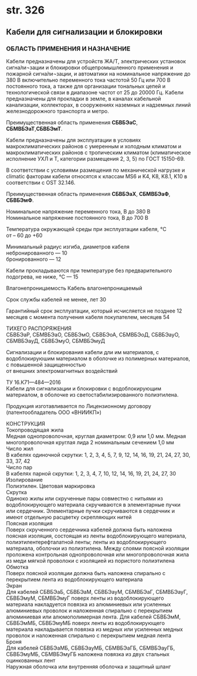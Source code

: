 # str. 326  
## Кабели для сигнализации и блокировки  

### ОБЛАСТЬ ПРИМЕНЕНИЯ И НАЗНАЧЕНИЕ

Кабели предназначены для устройств ЖА/Т, электрических установок сигна́ли¬зации и блокировки общепромышленного применения и пожарной сигна́ли¬зации, и автоматики на номинальное напряжение до 380 В включительно переменного тока частотой 50 Гц или 700 В постоянного тока, а также для организации тональных цепей и технологической связи в диапазоне частот от 25 до 20000 Гц. Кабели предназначены для прокладки в земле, в каналах кабельной канализации, коллекторах, в сооружениях наземных и надземных линий железнодорожного транспорта и метро.

Преимущественная область применения **СБВБЭаС**, **СБМВБЭаТ**,**СБВБЭмТ**.

Кабели предназначены для эксплуатации в условиях макроклиматических районов с умеренным и холодным климатом и макроклиматических районов с тропическим климатом (климатическое исполнение УХЛ и Т, категории размещения 2, 3, 5) по ГОСТ 15150-69.

В соответствии с условиями размещения по механической нагрузке и climatic факторам кабели относятся к классам MS6 и K4, K8, K8.1, K10 в соответствии с OST 32.146.

Преимущественная область применения **СБВБЭаХ**, **СБМВБЭаФ**, **СБВБЭмФ**.

Номинальное напряжение переменного тока, В до 380 В  
Номинальное напряжение постоянного тока, В до 700 В  

Температура окружающей среды при эксплуатации кабеля, °C  
от – 60 до +60  

Минимальный радиус изгиба, диаметров кабеля  
небронированного — 10  
бронированного — 12  

Кабели прокладываются при температуре без предварительного подогрева, не ниже, °C — 15  

Влагонепроницаемость Кабель влагонепроницаемый  

Срок службы кабелей не менее, лет 30  

Гарантийный срок эксплуатации, который исчисляется не позднее 12 месяцев с момента получения кабеля покупателем, месяцев 54  

ТИХЕГО РАСПОРЯЖЕНИЯ  
СБВБЭаР, СБМВБЭаО, СБВБЭмО, СБВБЭоА, СБМВБЭоД, СБВБЭауО, СБМВБЭауД, СБВБЭмуО, СБМВБЭмуД  

Сигнализации и блокирования кабели дли им материалов, с водоблокируюшим 
материалом в оболочке из полимерных материалов, с повышенной защищенностью  
от внешних электромагнитных воздействий  

ТУ 16.К71—484—2016  
Кабели для сигнализации и блокировки с водоблокирующим материалом, в оболочке из светостабилизированного полиэтилена. 

Продукция изготавливается по Лицензионному договору (патентообладатель ООО «ВНИИКП»)

КОНСТРУКЦИЯ  
Токопроводящая жила  
Медная однопроволочная, круглая диаметром: 0,9 или 1,0 мм. Медная многопроволочная круглая лида 2 номинальным сечением 1,0 мм  
Число жил  
В кабелях одиночной скрутки: 1, 2, 3, 4, 5, 7, 9, 12, 14, 16, 19, 21, 24, 27, 30, 33, 37, 42  
Число пар  
В кабелях парной скрутки: 1, 2, 3, 4, 7, 10, 12, 14, 16, 19, 21, 24, 27, 30  
Изолирование  
Полиэтилен. Цветовая маркировка  
Скрутка  
Одиноко жилы или скрученные пары совместно с нитьями из водоблокирующего материала скручиваются в элементарные пучки или сердечник. Элементарные пучки скручиваются в сердечник и имеют отдельную расцветку скрепляющих нитей  
Поясная изоляция  
Поверх скрученного сердечника кабелей должна быть наложена поясная изоляция, состоящая из ленты водоблокирующего материала, полиэтилентерефталатной ленты; ленты из водоблокирующего материала, оболочки из полиэтилена. Между слоями поясной изоляции проложена контрольная однопроволочная или многопроволочная жила из меди мягкой проволоки с изоляцией из пористого полиэтилена  
Обмотка  
Поверх поясной изоляции должна быть наложена спирально с перекрытием лента из водоблокирующего материала  
Экран  
Для кабелей СБВБЭаБ, СБВБЭаМ, СБВБЭауМ, СБМВБЭаГ, СБМВБЭауГ, СБВБЭмуМ, СБМВБЭмуГ поверх ленты из водоблокирующего материала накладуется повязка из алюминиевых или усиленных алюминиевых проволок и наложенная спирально с перекрытием алюминиевая или алюмополимерная лента. Для кабелей СБВБЭмМ, СБВБЭмМБ, СБВБЭмуМБ поверх ленты из водоблокирующего материала накладывается повязка из медных или усиленных медных проволок и наложенная спирально с перекрытием медная лента  
Броня  
Для кабелей СБВБЭаМБ, СБВБЭауМБ, СБМВБЭаГБ, СБМВБЭауГБ, СБВБЭмуМБ, СБМВБЭмуГБ наложена повязка из двух стальных оцинкованных лент  
Наружная оболочка или внутренняя оболочка и защитный шланг  